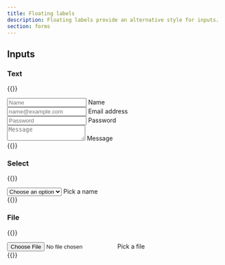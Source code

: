 ```yaml
---
title: Floating labels
description: Floating labels provide an alternative style for inputs.
section: forms
---
```


## Inputs
### Text
{{<example class="grid gap-3">}}
<div class="form-floating">
  <input class="input" id="name" placeholder="Name">
  <label for="name">Name</label>
</div>
<div class="form-floating">
  <input type="email" class="input" id="input" placeholder="name@example.com">
  <label for="input">Email address</label>
</div>
<div class="form-floating">
  <input type="password" class="input" id="email" placeholder="Password">
  <label for="email">Password</label>
</div>
<div class="form-floating">
  <textarea class="input" placeholder="Message" id="message"></textarea>
  <label for="message">Message</label>
</div>
{{</example>}}


### Select
{{<example>}}
<div class="form-floating">
  <select class="input" aria-label="Name" name="select">
    <option>Choose an option</option>
    <option>Mellow</option>
    <option>Sippy</option>
    <option>Optimise</option>
  </select>
  <label for="select">Pick a name</label>
</div>
{{</example>}}

### File
{{<example>}}
<div class="form-floating">
  <input class="input" type="file" name="file">
  <label for="file">Pick a file</label>
</div>
{{</example>}}
